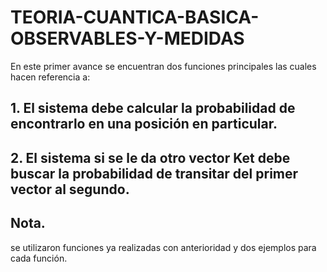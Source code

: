# TEORIA-CUANTICA-BASICA-OBSERVABLES-Y-MEDIDAS
En este primer avance se encuentran dos funciones principales las cuales hacen referencia a:
## 1. El sistema debe calcular la probabilidad de encontrarlo en una posición en particular.
## 2. El sistema si se le da otro vector Ket debe buscar la probabilidad de transitar del primer vector al segundo.
## Nota.
se utilizaron funciones ya realizadas con anterioridad y dos ejemplos para cada función.
